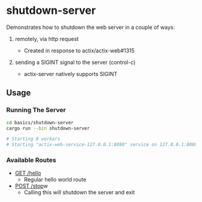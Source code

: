 # shutdown-server

Demonstrates how to shutdown the web server in a couple of ways:

1. remotely, via http request
	- Created in response to actix/actix-web#1315

2. sending a SIGINT signal to the server (control-c)
	- actix-server natively supports SIGINT


## Usage

### Running The Server

```bash
cd basics/shutdown-server
cargo run --bin shutdown-server

# Starting 8 workers
# Starting "actix-web-service-127.0.0.1:8080" service on 127.0.0.1:8080
```

### Available Routes

- [GET /hello](http://localhost:8080/hello)
  - Regular hello world route
- [POST /stop](http://localhost:8080/stop)w
  - Calling this will shutdown the server and exit
